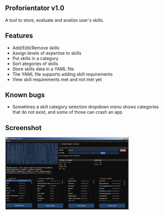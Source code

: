 ## Proforientator v1.0 ##
A tool to store, evaluate and analize user's skills.

## Features ##
+ Add/Edit/Remove skills
+ Assign levels of expertise to skills
+ Put skills in a category
+ Sort ategories of skills
+ Store skills data in a YAML file
+ The YAML file supports adding skill requirements
+ View skill requirements met and not met yet

## Known bugs ##
+ Sometimes a skill category selection dropdown menu shows categories that do not exist, and some of those can crash an app 

## Screenshot ##
<img src="https://raw.githubusercontent.com/Oscillograph/Savannah/main/examples/proforientator/screenshot.png" alt="Профориентатор" width="400"/>
